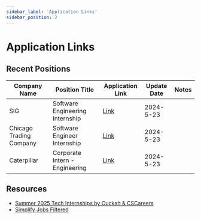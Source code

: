 ```yaml
---
sidebar_label: 'Application Links'
sidebar_position: 2
---
```


# Application Links

## Recent Positions

| Company Name            | Position Title                  | Application Link                                                                                                | Update Date | Notes |
| ----------------------- | ------------------------------- | --------------------------------------------------------------------------------------------------------------- | ----------- | ----- |
| SIG                     | Software Engineering Internship | [Link](https://careers.sig.com/job/8218/Software-Engineering-Intern-Summer-2025?utm_campaign=google_jobs_apply) | 2024-5-23   |       |
| Chicago Trading Company | Software Engineer Internship    | [Link](https://job-boards.greenhouse.io/chicagotradingreferral/jobs/4392240005)                                 | 2024-5-23   |       |
| Caterpillar             | Corporate Intern - Engineering  | [Link](https://careers.caterpillar.com/en/jobs/job/r0000255588-2025-summer-corporate-intern-engineering)        | 2024-5-23   |       |

## Resources

- [Summer 2025 Tech Internships by Ouckah & CSCareers](https://github.com/Ouckah/Summer2025-Internships)
- [Simplify Jobs Filtered](https://simplify.jobs/jobs?state=United%20States&points=71.5388001%3B-66.885417%3B18.7763%3B-180&country=United%20States&experience=Internship&category=Software%20Engineering&mostRecent=true)
